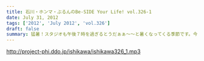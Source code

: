 ```yaml
---
title: 石川・ホンマ・ぶるんのBe-SIDE Your Life! vol.326-1
date: July 31, 2012
tags: ['2012', 'July 2012', 'vol.326']
draft: false
summary: 猛暑！スタジオも午後７時を過ぎるとうだぁぁ～～と暑くなってくる季節です。今日も今日とて、野球トークから・・・しかも「野球馬鹿」についてのお話って・・・ＮＡＭＡＥ
---
```


http://project-phi.ddo.jp/ishikawa/ishikawa326_1.mp3